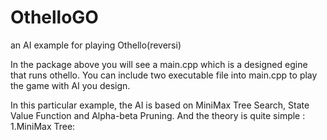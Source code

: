 # OthelloGO
an AI example for playing Othello(reversi)

In the package above you will see a main.cpp which is a designed egine that runs othello.
You can include two executable file into main.cpp to play the game with AI you design.

In this particular example, the AI is based on MiniMax Tree Search, State Value Function and Alpha-beta Pruning.
And the theory is quite simple :
  1.MiniMax Tree: 
